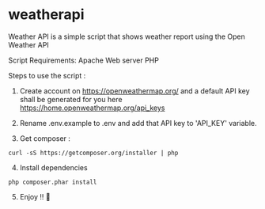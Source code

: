 # weatherapi

Weather API is a simple script that shows weather report using the Open Weather API

Script Requirements:
Apache Web server
PHP

Steps to use the script :

1) Create account on https://openweathermap.org/ and a default API key shall be generated for you here https://home.openweathermap.org/api_keys

2) Rename .env.example to .env and add that API key to 'API_KEY' variable.

3) Get composer : 

```
curl -sS https://getcomposer.org/installer | php
``` 
4) Install dependencies
```
php composer.phar install
``` 

5) Enjoy !! :rocket:
